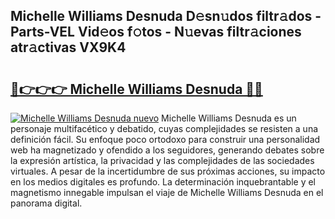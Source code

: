 ## Michelle Williams Desnuda D𝚎sn𝚞dos filtr𝚊dos - Parts-VEL Vid𝚎os f𝚘tos - N𝚞evas filtr𝚊ciones atr𝚊ctivas VX9K4

# <h2><a href="http://mbaa8d.tromn.icu/?c=Michelle+Williams+Desnuda">🔗👉👉👉 Michelle Williams Desnuda 🔗🔗</a></h2>

[![Michelle Williams Desnuda nuevo](https://i.imgur.com/pEAQMta.gif)](http://mbaa8d.tromn.icu/?c=Michelle+Williams+Desnuda)
Michelle Williams Desnuda es un personaje multifacético y debatido, cuyas complejidades se resisten a una definición fácil.  Su enfoque poco ortodoxo para construir una personalidad web ha magnetizado y ofendido a los seguidores, generando debates sobre la expresión artística, la privacidad y las complejidades de las sociedades virtuales. A pesar de la incertidumbre de sus próximas acciones, su impacto en los medios digitales es profundo. La determinación inquebrantable y el magnetismo innegable impulsan el viaje de Michelle Williams Desnuda en el panorama digital.
